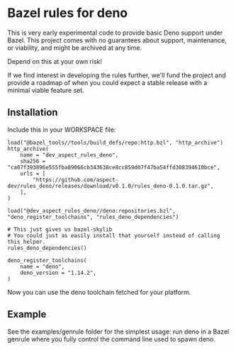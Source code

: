 # Bazel rules for deno

This is very early experimental code to provide basic Deno support under Bazel.
This project comes with no guarantees about support, maintenance, or viability, and might be archived at any time.

Depend on this at your own risk!

If we find interest in developing the rules further, we'll fund the project and provide a roadmap of when
you could expect a stable release with a minimal viable feature set.

## Installation

Include this in your WORKSPACE file:

```starlark
load("@bazel_tools//tools/build_defs/repo:http.bzl", "http_archive")
http_archive(
    name = "dev_aspect_rules_deno",
    sha256 = "ca07f393896e555fba89066cb343638ce8cc859d07f47ba54ffd308394610bce",
    urls = [
        "https://github.com/aspect-dev/rules_deno/releases/download/v0.1.0/rules_deno-0.1.0.tar.gz",
    ],
)

load("@dev_aspect_rules_deno//deno:repositories.bzl", "deno_register_toolchains", "rules_deno_dependencies")

# This just gives us bazel-skylib
# You could just as easily install that yourself instead of calling this helper.
rules_deno_dependencies()

deno_register_toolchains(
    name = "deno",
    deno_version = "1.14.2",
)
```

Now you can use the deno toolchain fetched for your platform.

## Example

See the examples/genrule folder for the simplest usage: run deno in a Bazel genrule
where you fully control the command line used to spawn deno.
